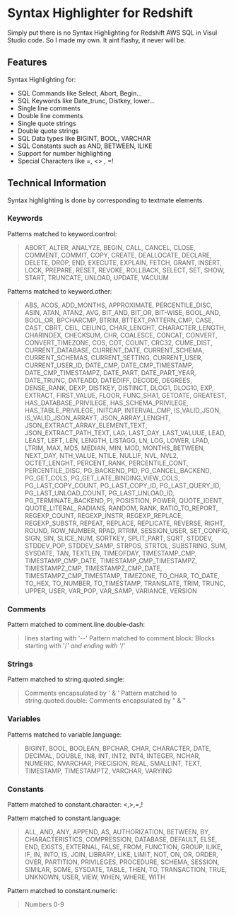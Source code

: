 # Syntax Highlighter for Redshift
Simply put there is no Syntax Highlighting for Redshift AWS SQL in Visul Studio code.
So I made my own.
It aint flashy, it never will be.

## Features
Syntax Highlighting for:
* SQL Commands like Select, Abort, Begin...
* SQL Keywords like Date_trunc, Distkey, lower...
* Single line comments
* Double line comments
* Single quote strings
* Double quote strings
* SQL Data types like BIGINT, BOOL, VARCHAR
* SQL Constants such as AND, BETWEEN, ILIKE
* Support for number highlighting
* Special Characters like =, <> , =!

## Technical Information
Syntax highlighting is done by corresponding to textmate elements.

### Keywords
Patterns matched to keyword.control:
> ABORT, ALTER, ANALYZE, BEGIN, CALL, CANCEL, CLOSE, COMMENT, COMMIT, COPY,
> CREATE, DEALLOCATE, DECLARE, DELETE, DROP, END, EXECUTE, EXPLAIN, FETCH, GRANT,
> INSERT, LOCK, PREPARE, RESET, REVOKE, ROLLBACK, SELECT, SET, SHOW, START, TRUNCATE,
> UNLOAD, UPDATE, VACUUM

Patterns matched to keyword.other:
> ABS, ACOS, ADD_MONTHS, APPROXIMATE, PERCENTILE_DISC, ASIN, ATAN, ATAN2, AVG,
> BIT_AND, BIT_OR, BIT-WISE, BOOL_AND, BOOL_OR, BPCHARCMP, BTRIM, BTTEXT_PATTERN_CMP,
> CASE, CAST, CBRT, CEIL, CEILING, CHAR_LENGHT, CHARACTER_LENGTH, CHARINDEX, CHECKSUM,
> CHR, COALESCE, CONCAT, CONVERT, CONVERT_TIMEZONE, COS, COT, COUNT, CRC32, CUME_DIST,
> CURRENT_DATABASE, CURRENT_DATE, CURRENT_SCHEMA, CURRENT_SCHEMAS, CURRENT_SETTING,
> CURRENT_USER, CURRENT_USER_ID, DATE_CMP, DATE_CMP_TIMESTAMP, DATE_CMP_TIMESTAMPZ,
> DATE_PART, DATE_PART_YEAR, DATE_TRUNC, DATEADD, DATEDIFF, DECODE, DEGREES, DENSE_RANK,
> DEXP, DISTKEY, DISTINCT, DLOG1, DLOG10, EXP, EXTRACT, FIRST_VALUE, FLOOR, FUNC_SHA1,
> GETDATE, GREATEST, HAS_DATABASE_PRIVILEGE, HAS_SCHEMA_PRIVILEGE, HAS_TABLE_PRIVILEGE,
> INITCAP, INTERVAL_CMP, IS_VALID_JSON, IS_VALID_JSON_ARRAYT, JSON_ARRAY_LENGHT,
> JSON_EXTRACT_ARRAY_ELEMENT_TEXT, JSON_EXTRACT_PATH_TEXT, LAG, LAST_DAY, LAST_VALUUE,
> LEAD, LEAST, LEFT, LEN, LENGTH, LISTAGG, LN, LOG, LOWER, LPAD, LTRIM, MAX, MD5, MEDIAN,
> MIN, MOD, MONTHS_BETWEEN, NEXT_DAY, NTH_VALUE, NTILE, NULLIF, NVL, NVL2, OCTET_LENGHT,
> PERCENT_RANK, PERCENTILE_CONT, PERCENTILE_DISC, PG_BACKEND_PID, PG_CANCEL_BACKEND,
> PG_GET_COLS, PG_GET_LATE_BINDING_VIEW_COLS, PG_LAST_COPY_COUNT, PG_LAST_COPY_ID,
> PG_LAST_QUERY_ID, PG_LAST_UNLOAD_COUNT, PG_LAST_UNLOAD_ID, PG_TERMINATE_BACKEND, PI,
> POSISTION, POWER, QUOTE_IDENT, QUOTE_LITERAL, RADIANS, RANDOM, RANK, RATIO_TO_REPORT,
> REGEXP_COUNT, REGEXP_INSTR, REGEXP_REPLACE, REGEXP_SUBSTR, REPEAT, REPLACE, REPLICATE,
> REVERSE, RIGHT, ROUND, ROW_NUMBER, RPAD, RTRIM, SESSION_USER, SET_CONFIG, SIGN, SIN,
> SLICE_NUM, SORTKEY, SPLIT_PART, SQRT, STDDEV, STDDEV_POP, STDDEV_SAMP, STRPOS, STRTOL,
> SUBSTRING, SUM, SYSDATE, TAN, TEXTLEN, TIMEOFDAY, TIMESTAMP_CMP, TIMESTAMP_CMP_DATE,
> TIMESTAMP_CMP_TIMESTAMPZ, TIMESTAMPZ_CMP, TIMESTAMPZ_CMP_DATE, TIMESTAMPZ_CMP_TIMESTAMP,
> TIMEZONE, TO_CHAR, TO_DATE, TO_HEX, TO_NUMBER, TO_TIMESTAMP, TRANSLATE, TRIM, TRUNC, UPPER,
> USER, VAR_POP, VAR_SAMP, VARIANCE, VERSION

### Comments
Pattern matched to comment.line.double-dash:
>lines starting with '--'
Pattern matched to comment.block:
>Blocks starting with '/*' and ending with '*/'
### Strings
Pattern matched to string.quoted.single:
> Comments encapsulated by ' & '
Pattern matched to string.quoted.double:
> Comments encapsulated by " & "
### Variables
Patterns matched to variable.language:
> BIGINT, BOOL, BOOLEAN, BPCHAR, CHAR, CHARACTER, DATE, DECIMAL,
> DOUBLE, IN8, INT, INT2, INT4, INTEGER, NCHAR, NUMERIC, NVARCHAR,
> PRECISION, REAL, SMALLINT, TEXT, TIMESTAMP, TIMESTAMPTZ, VARCHAR, VARYING

### Constants
Pattern matched to constant.character:
<,>,=,!

Pattern matched to constant.language:
> ALL, AND, ANY, APPEND, AS, AUTHORIZATION, BETWEEN, BY, CHARACTERISTICS,
> COMPRESSION, DATABASE, DEFAULT, ELSE, END, EXISTS, EXTERNAL, FALSE, FROM,
> FUNCTION, GROUP, ILIKE, IF, IN, INTO, IS, JOIN, LIBRARY, LIKE, LIMIT, NOT, ON,
> OR, ORDER, OVER, PARTITION, PRIVILEGES, PROCEDURE, SCHEMA, SESSION, SIMILAR,
> SOME, SYSDATE, TABLE, THEN, TO, TRANSACTION, TRUE, UNKNOWN, USER, VIEW, WHEN, WHERE, WITH

Pattern matched to constant.numeric:
> Numbers 0-9

